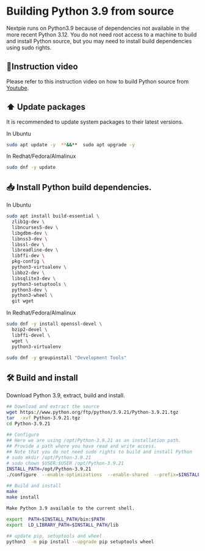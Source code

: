 

# Building Python 3.9 from source

Nextpie runs on Python3.9 because of dependencies not available in the more recent Python 3.12. You do not need root access to a machine to build and install Python source, but you may need to install build dependencies using sudo rights.

## 🎥Instruction video

Please refer to this instruction video on how to build Python source from [Youtube](https://youtu.be/VbsuMxXdtTk).

## ⬆️ Update packages

It is recommended to update system packages to their latest versions.

In Ubuntu
```bash
sudo apt update -y  **&&**  sudo apt upgrade -y
```
In Redhat/Fedora/Almalinux
```bash
sudo dnf -y update
```
## 📥 Install Python build dependencies.

In Ubuntu
```bash
sudo apt install build-essential \
  zlib1g-dev \
  libncurses5-dev \
  libgdbm-dev \
  libnss3-dev \
  libssl-dev \
  libreadline-dev \
  libffi-dev \
  pkg-config \
  python3-virtualenv \
  libbz2-dev \
  libsqlite3-dev \
  python3-setuptools \
  python3-dev \
  python3-wheel \
  git wget
```
In Redhat/Fedora/Almalinux
```bash
sudo dnf -y install openssl-devel \
  bzip2-devel \
  libffi-devel \
  wget \
  python3-virtualenv   
  
sudo dnf -y groupinstall "Development Tools"
```
## 🛠️ Build and install

Download Python 3.9, extract, build and install.
```bash
## Download and extract the source
wget https://www.python.org/ftp/python/3.9.21/Python-3.9.21.tgz  
tar  -xvf Python-3.9.21.tgz  
cd Python-3.9.21  
  
## Configure
## Here we are using /opt/Python-3.9.21 as an installation path.
## Provide a path where you have read and write access.
## Note that you do not need sudo rights to build and install Python
# sudo mkdir /opt/Python-3.9.21
# sudo chown $USER:$USER /opt/Python-3.9.21
INSTALL_PATH=/opt/Python-3.9.21  
./configure  --enable-optimizations  --enable-shared  --prefix=$INSTALL_PATH  
  
## Build and install
make  
make install

Make Python 3.9 available to the current shell.

export  PATH=$INSTALL_PATH/bin:$PATH  
export  LD_LIBRARY_PATH=$INSTALL_PATH/lib  
  
## update pip, setuptools and wheel
python3  -m pip install --upgrade pip setuptools wheel
```
